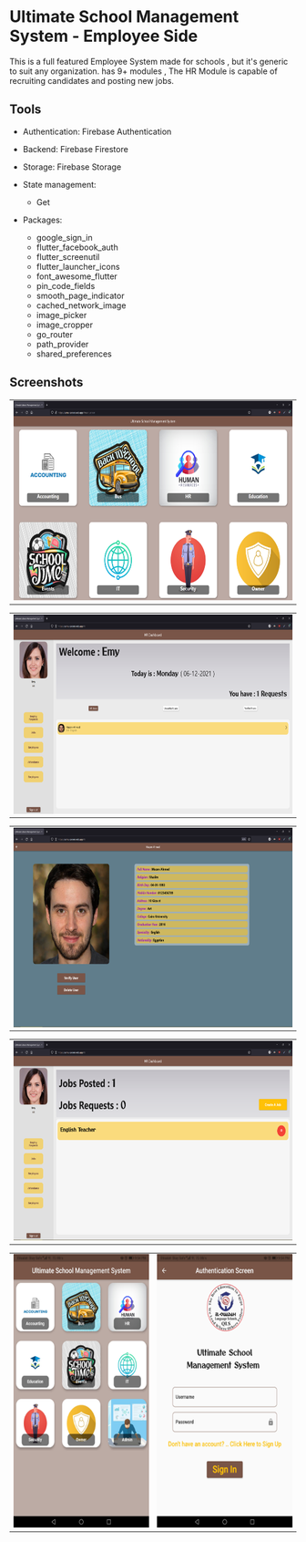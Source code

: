 # Ultimate School Management System - Employee Side

This is a full featured Employee System made for schools , but it's generic to suit any organization. has 9+ modules , The HR Module is capable of recruiting candidates and posting new jobs.

## Tools

- Authentication: Firebase Authentication
- Backend: Firebase Firestore
- Storage: Firebase Storage
- State management:
  - Get

- Packages:
  - google_sign_in
  - flutter_facebook_auth
  - flutter_screenutil
  - flutter_launcher_icons
  - font_awesome_flutter
  - pin_code_fields
  - smooth_page_indicator
  - cached_network_image
  - image_picker
  - image_cropper
  - go_router
  - path_provider
  - shared_preferences
  
## Screenshots

<table>
  <tr>
    <td><img src="assets\showcase\1.png" width=600 height=350></td>
  </tr>
</table>

<table>
  <tr>
    <td><img src="assets\showcase\2.png" width=600 height=350></td>
  </tr>
</table>

<table>
  <tr>
    <td><img src="assets\showcase\3.png" width=600 height=350></td>
  </tr>
</table>

<table>
  <tr>
    <td><img src="assets\showcase\4.png" width=600 height=350></td>
  </tr>
</table>

<table>
  <tr>
    <td><img src="assets\showcase\5.jpg" width=270 height=480></td>
    <td><img src="assets\showcase\6.jpg" width=270 height=480></td>
  </tr>
</table>
